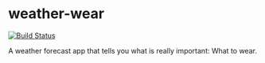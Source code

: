 # weather-wear

[![Build Status](https://travis-ci.org/ingojaeckel/weather-wear.svg?branch=master)](https://travis-ci.org/ingojaeckel/weather-wear)

A weather forecast app that tells you what is really important: What to wear.
